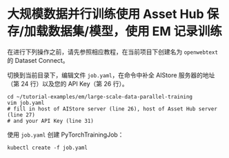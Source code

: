 # 大规模数据并行训练使用 Asset Hub 保存/加载数据集/模型，使用 EM 记录训练

在进行下列操作之前，请先参照相应教程，在当前项目下创建名为 `openwebtext` 的 Dataset Connect。

切换到当前目录下，编辑文件 `job.yaml`，在命令中补全 AIStore 服务器的地址（第 24 行）以及您的 API Key（第 26 行）。

```shell
cd ~/tutorial-examples/em/large-scale-data-parallel-training
vim job.yaml
# fill in host of AIStore server (line 26), host of Asset Hub server (line 27)
# and your API Key (line 31)
```

使用 `job.yaml` 创建 PyTorchTrainingJob：

```shell
kubectl create -f job.yaml
```
